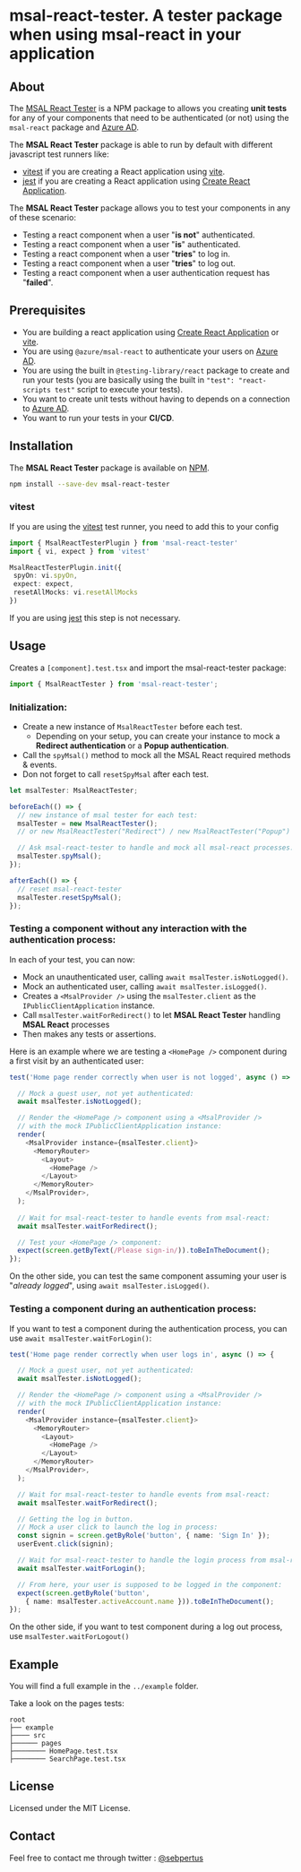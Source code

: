 # msal-react-tester. A tester package when using msal-react in your application

## About

The [MSAL React Tester](https://www.npmjs.com/package/msal-react-tester) is a NPM package to allows you creating **unit tests** for any of your components that need to be authenticated (or not) using the `msal-react` package and [Azure AD](https://docs.microsoft.com/en-us/azure/active-directory/develop/v2-overview).


The **MSAL React Tester** package is able to run by default with different javascript test runners like:
- [vitest](https://vitest.dev/) if you are creating a React application using [vite](https://vitejs.dev/).
- [jest](https://jestjs.io/) if you are creating a React application using [Create React Application](https://create-react-app.dev/).

The **MSAL React Tester** package allows you to test your components in any of these scenario:
- Testing a react component when a user "**is not**" authenticated.
- Testing a react component when a user "**is**" authenticated.
- Testing a react component when a user "**tries**" to log in.
- Testing a react component when a user "**tries**" to log out.
- Testing a react component when a user authentication request has "**failed**". 

## Prerequisites

* You are building a react application using [Create React Application](https://create-react-app.dev/) or [vite](https://vitejs.dev/).
* You are using `@azure/msal-react` to authenticate your users on [Azure AD](https://docs.microsoft.com/en-us/azure/active-directory/develop/v2-overview).
* You are using the built in `@testing-library/react` package to create and run your tests (you are basically using the built in `"test": "react-scripts test"` script to execute your tests).
* You want to create unit tests without having to depends on a connection to [Azure AD](https://docs.microsoft.com/en-us/azure/active-directory/develop/v2-overview).
* You want to run your tests in your **CI/CD**.

## Installation

The **MSAL React Tester** package is available on [NPM](https://www.npmjs.com/).

``` bash
npm install --save-dev msal-react-tester
```

### vitest

 If you are using the [vitest](https://vitest.dev/) test runner, you need to add this to your config 

 ``` ts
import { MsalReactTesterPlugin } from 'msal-react-tester'
import { vi, expect } from 'vitest'

MsalReactTesterPlugin.init({
  spyOn: vi.spyOn,
  expect: expect,
  resetAllMocks: vi.resetAllMocks
})
```

If you are using [jest](https://jestjs.io/) this step is not necessary.

## Usage

Creates a `[component].test.tsx` and import the msal-react-tester package:

``` ts
import { MsalReactTester } from 'msal-react-tester';
```

### Initialization:

- Create a new instance of `MsalReactTester` before each test.
  - Depending on your setup, you can create your instance to mock a **Redirect authentication** or a **Popup authentication**.
- Call the `spyMsal()` method to mock all the MSAL React required methods & events.
- Don not forget to call `resetSpyMsal` after each test.

``` ts
let msalTester: MsalReactTester;

beforeEach(() => {
  // new instance of msal tester for each test:
  msalTester = new MsalReactTester(); 
  // or new MsalReactTester("Redirect") / new MsalReactTester("Popup")

  // Ask msal-react-tester to handle and mock all msal-react processes:
  msalTester.spyMsal();
});

afterEach(() => {
  // reset msal-react-tester
  msalTester.resetSpyMsal();
});
```

### Testing a component without any interaction with the authentication process:

In each of your test, you can now:
- Mock an unauthenticated user, calling `await msalTester.isNotLogged()`.
- Mock an authenticated user, calling `await msalTester.isLogged()`.
- Creates a `<MsalProvider />` using the `msalTester.client` as the `IPublicClientApplication` instance.
- Call `msalTester.waitForRedirect()` to let **MSAL React Tester** handling **MSAL React** processes
- Then makes any tests or assertions.

Here is an example where we are testing a `<HomePage />` component during a first visit by an authenticated user:

``` ts
test('Home page render correctly when user is not logged', async () => {

  // Mock a guest user, not yet authenticated:
  await msalTester.isNotLogged();

  // Render the <HomePage /> component using a <MsalProvider /> 
  // with the mock IPublicClientApplication instance:
  render(
    <MsalProvider instance={msalTester.client}>
      <MemoryRouter>
        <Layout>
          <HomePage />
        </Layout>
      </MemoryRouter>
    </MsalProvider>,
  );
  
  // Wait for msal-react-tester to handle events from msal-react:
  await msalTester.waitForRedirect();

  // Test your <HomePage /> component:
  expect(screen.getByText(/Please sign-in/)).toBeInTheDocument();
});

```

On the other side, you can test the same component assuming your user is "_already logged_", using `await msalTester.isLogged()`.

### Testing a component during an authentication process:

If you want to test a component during the authentication process, you can use `await msalTester.waitForLogin()`:

``` ts
test('Home page render correctly when user logs in', async () => {

  // Mock a guest user, not yet authenticated:
  await msalTester.isNotLogged();

  // Render the <HomePage /> component using a <MsalProvider /> 
  // with the mock IPublicClientApplication instance:
  render(
    <MsalProvider instance={msalTester.client}>
      <MemoryRouter>
        <Layout>
          <HomePage />
        </Layout>
      </MemoryRouter>
    </MsalProvider>,
  );

  // Wait for msal-react-tester to handle events from msal-react:
  await msalTester.waitForRedirect();

  // Getting the log in button.
  // Mock a user click to launch the log in process:
  const signin = screen.getByRole('button', { name: 'Sign In' });
  userEvent.click(signin);

  // Wait for msal-react-tester to handle the login process from msal-react:
  await msalTester.waitForLogin();

  // From here, your user is supposed to be logged in the component:
  expect(screen.getByRole('button', 
    { name: msalTester.activeAccount.name })).toBeInTheDocument();
});
```

On the other side, if you want to test component during a log out process, use `msalTester.waitForLogout()`

## Example

You will find a full example in the `../example` folder.

Take a look on the pages tests:

```
root
├── example
├──── src
├────── pages
├──────── HomePage.test.tsx
├──────── SearchPage.test.tsx

```

## License

Licensed under the MIT License.

## Contact

Feel free to contact me through twitter : [@sebpertus](https://twitter.com/sebpertus)